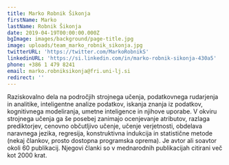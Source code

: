 ```yaml
---
title: Marko Robnik Šikonja
firstName: Marko 
lastName: Robnik Šikonja
date: 2019-04-19T00:00:00.000Z
bgImage: images/background/page-title.jpg
image: uploads/team_marko_robnik_sikonja.jpg
twitterURL: 'https://twitter.com/MarkoRobnikS'
linkedinURL: 'https://si.linkedin.com/in/marko-robnik-sikonja-430a5'
phone: +386 1 479 8241
email: marko.robniksikonja@fri.uni-lj.si
redirect: ''
---
```

Raziskovalno dela na področjih strojnega učenja, podatkovnega rudarjenja in analitike, inteligentne analize podatkov, iskanja znanja iz podatkov, kognitivnega modeliranja, umetne inteligence in njihove uporabe. V okviru strojnega učenja ga še posebej zanimajo ocenjevanje atributov, razlaga prediktorjev, cenovno občutljivo učenje, učenje verjetnosti, obdelava naravnega jezika, regresija, konstruktivna indukcija in statistične metode (nekaj člankov, prosto dostopna programska oprema). Je avtor ali soavtor okoli 60 publikacij. Njegovi članki so v mednarodnih publikacijah citirani več kot 2000 krat.
